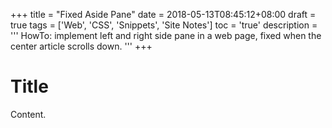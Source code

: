 +++
title       = "Fixed Aside Pane"
date        = 2018-05-13T08:45:12+08:00
draft       = true
tags        = ['Web', 'CSS', 'Snippets', 'Site Notes']
toc         = 'true'
description = '''
HowTo: implement left and right side pane in a web page, fixed when the center
article scrolls down.
'''
+++

# Title

Content.
